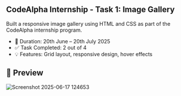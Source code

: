 ## CodeAlpha Internship - Task 1: Image Gallery

Built a responsive image gallery using HTML and CSS as part of the CodeAlpha internship program.

- 📅 Duration: 20th June – 20th July 2025  
- ✅ Task Completed: 2 out of 4  
- 💡 Features: Grid layout, responsive design, hover effects

## 📸 Preview

![Screenshot 2025-06-17 124653](https://github.com/user-attachments/assets/53fb7447-b999-4cd9-8584-ade47611235a)
